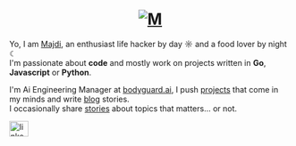 <h1 align="center">
  <br />
  <a href="https://confiture.sh"><img src="https://www.datocms-assets.com/59691/1674767185-m.jpeg" alt="M" /></a>
  <br />
</h1>

Yo, I am [Majdi](https://majdi.im), an enthusiast life hacker by day ☼ and a food lover by night ☾<br />
I'm passionate about **code** and mostly work on projects written in **Go**, **Javascript** or **Python**.<br />

I'm Ai Engineering Manager at [bodyguard.ai](https://bodyguard.ai), I push [projects](https://www.majdi.im/en/stellar) that come in my minds and write [blog](https://substack.com/@majditoumi) stories.<br />
I occasionally share [stories](https://www.instagram.com/majditoumi/) about topics that matters... or not.<br />

<a href="https://www.linkedin.com/in/majditoumi/">
    <img alt="linkedin" title="linkedin" height="28" width="34" src=".assets/linkedin.svg">
</a>

